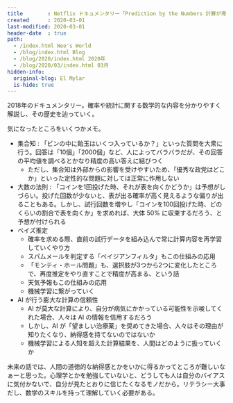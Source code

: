 ```yaml
---
title        : Netflix ドキュメンタリー「Prediction by the Numbers 計算が導く予測」を見た
created      : 2020-03-01
last-modified: 2020-03-01
header-date  : true
path:
  - /index.html Neo's World
  - /blog/index.html Blog
  - /blog/2020/index.html 2020年
  - /blog/2020/03/index.html 03月
hidden-info:
  original-blog: El Mylar
  is-hide: true
---
```


2018年のドキュメンタリー。確率や統計に関する数学的な内容を分かりやすく解説し、その歴史を辿っていく。

気になったところをいくつかメモ。

- 集合知 : 「ビンの中に飴玉はいくつ入っているか？」といった質問を大衆に行う。回答は「10個」「2000個」など、人によってバラバラだが、その回答の平均値を調べるとかなり精度の高い答えに結びつく
  - ただし、集合知は外部からの影響を受けやすいため、「優秀な政党はどこか」といった定性的な問題に対しては正常に作用しない
- 大数の法則 : 「コインを1回投げた時、それが表を向くかどうか」は予想がしづらい。投げた回数が少ないと、表が出る確率が高く見えるような偏りが出ることもある。しかし、試行回数を増やし「コインを100回投げた時、どのくらいの割合で表を向くか」を求めれば、大体 50% に収束するだろう、と予想が付けられる
- ベイズ推定
  - 確率を求める際、直前の試行データを組み込んで常に計算内容を再学習していくやり方
  - スパムメールを判定する「ベイジアンフィルタ」もこの仕組みの応用
  - 「モンティ・ホール問題」も、選択肢が3つから2つに変化したところで、再度推定をやり直すことで精度が高まる、という話
  - 天気予報もこの仕組みの応用
  - 機械学習に繋がっていく
- AI が行う膨大な計算の信頼性
  - AI が莫大な計算により、自分が病気にかかっている可能性を示唆してくれた場合、人々は AI の情報を信用するだろう
  - しかし、AI が「望ましい治療薬」を奨めてきた場合、人々はその理由が知りたくなり、納得感を持てないのではないか
  - 機械学習による人知を超えた計算結果を、人間はどのように扱っていくか

未来の話では、人間の道徳的な納得感とかをいかに得るかってところが難しいなぁーと思った。心理学とかを勉強していないと、どうしても人は自分のバイアスに気付かないで、自分が見たとおりに信じたくなるモノだから。リテラシー大事だし、数学のスキルを持って理解していく必要がある。
